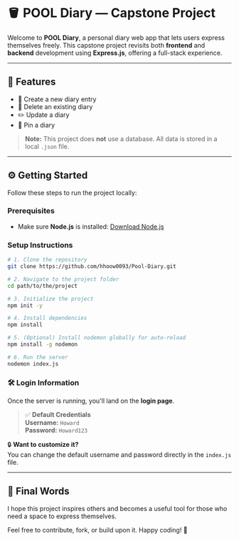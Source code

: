 # 🪣 POOL Diary — Capstone Project

Welcome to **POOL Diary**, a personal diary web app that lets users express themselves freely. This capstone project revisits both **frontend** and **backend** development using **Express.js**, offering a full-stack experience.

---

## 🌟 Features

- 📝 Create a new diary entry  
- 🧹 Delete an existing diary  
- ✏️ Update a diary  
- 📌 Pin a diary  

> **Note:** This project does **not** use a database. All data is stored in a local `.json` file.

---

## ⚙️ Getting Started

Follow these steps to run the project locally:

### Prerequisites

- Make sure **Node.js** is installed: [Download Node.js](https://nodejs.org)

### Setup Instructions

```bash
# 1. Clone the repository
git clone https://github.com/hhoow0093/Pool-Diary.git

# 2. Navigate to the project folder
cd path/to/the/project

# 3. Initialize the project
npm init -y

# 4. Install dependencies
npm install

# 5. (Optional) Install nodemon globally for auto-reload
npm install -g nodemon

# 6. Run the server
nodemon index.js
```

### 🛠️ Login Information

Once the server is running, you'll land on the **login page**.

> ✅ **Default Credentials**  
> **Username:** `Howard`  
> **Password:** `Howard123`

🔒 **Want to customize it?**  
You can change the default username and password directly in the `index.js` file.

---

## 🙌 Final Words

I hope this project inspires others and becomes a useful tool for those who need a space to express themselves.

Feel free to contribute, fork, or build upon it. Happy coding! 🚀